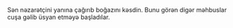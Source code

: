 Sən nəzarətçini yanına çağırıb boğazını kəsdin.
Bunu görən digər məhbuslar cuşa gəlib üsyan etməyə başladılar.
